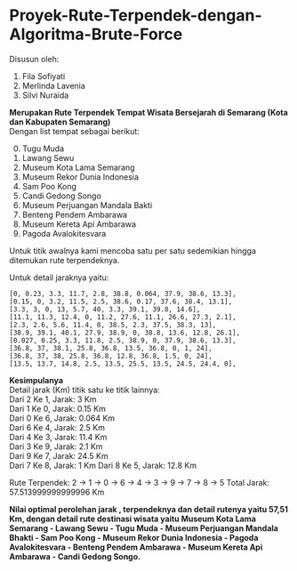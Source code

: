 # Proyek-Rute-Terpendek-dengan-Algoritma-Brute-Force

Disusun oleh:
1. Fila Sofiyati
2. Merlinda Lavenia
3. Silvi Nuraida

**Merupakan Rute Terpendek Tempat Wisata Bersejarah di Semarang (Kota dan Kabupaten Semarang)**<br>
Dengan list tempat sebagai berikut:

0.   Tugu Muda
1.	Lawang Sewu
2.	Museum Kota Lama Semarang
3.	Museum Rekor Dunia Indonesia
4.	Sam Poo Kong
5.	Candi Gedong Songo
6.	Museum Perjuangan Mandala Bakti
7.	Benteng Pendem Ambarawa
8.	Museum Kereta Api Ambarawa
9.	Pagoda Avalokitesvara

Untuk titik awalnya kami mencoba satu per satu sedemikian hingga ditemukan rute terpendeknya.

Untuk detail jaraknya yaitu:


    [0, 0.23, 3.3, 11.7, 2.8, 38.8, 0.064, 37.9, 38.6, 13.3],
    [0.15, 0, 3.2, 11.5, 2.5, 38.6, 0.17, 37.6, 38.4, 13.1],
    [3.3, 3, 0, 13, 5.7, 40, 3.3, 39.1, 39.8, 14.6],
    [11.1, 11.3, 12.4, 0, 11.2, 27.6, 11.1, 26.6, 27.3, 2.1],
    [2.3, 2.6, 5.6, 11.4, 0, 38.5, 2.3, 37.5, 38.3, 13],
    [38.9, 39.1, 40.1, 27.9, 38.9, 0, 38.8, 13.6, 12.8, 26.1],
    [0.027, 0.25, 3.3, 11.8, 2.5, 38.9, 0, 37.9, 38.6, 13.3],
    [36.8, 37, 38.1, 25.8, 36.8, 13.5, 36.8, 0, 1, 24],
    [36.8, 37, 38, 25.8, 36.8, 12.8, 36.8, 1.5, 0, 24],
    [13.5, 13.7, 14.8, 2.5, 13.5, 25.5, 13.5, 24.5, 24.4, 0],


**Kesimpulanya**<br>
Detail jarak (Km) titik satu ke titik lainnya:<br>
Dari 2 Ke 1, Jarak: 3 Km<br>
Dari 1 Ke 0, Jarak: 0.15 Km<br>
Dari 0 Ke 6, Jarak: 0.064 Km<br>
Dari 6 Ke 4, Jarak: 2.5 Km<br>
Dari 4 Ke 3, Jarak: 11.4 Km<br>
Dari 3 Ke 9, Jarak: 2.1 Km<br>
Dari 9 Ke 7, Jarak: 24.5 Km<br>
Dari 7 Ke 8, Jarak: 1 Km
Dari 8 Ke 5, Jarak: 12.8 Km<br>

Rute Terpendek:
2 -> 1 -> 0 -> 6 -> 4 -> 3 -> 9 -> 7 -> 8 -> 5
Total Jarak: 57.513999999999996 Km

**Nilai optimal perolehan jarak , terpendeknya dan detail rutenya yaitu 57,51 Km, dengan detail rute destinasi wisata yaitu Museum Kota Lama Semarang - Lawang Sewu - Tugu Muda - Museum Perjuangan Mandala Bhakti - Sam Poo Kong - Museum Rekor Dunia Indonesia - Pagoda Avalokitesvara - Benteng Pendem Ambarawa - Museum Kereta Api Ambarawa - Candi Gedong Songo.**
